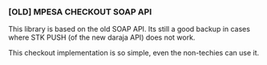 ### [OLD] MPESA CHECKOUT SOAP API
This library is based on the old SOAP API. Its still a good backup in cases where STK PUSH (of the new daraja API) does not work.

This checkout implementation is so simple, even the non-techies can use it.
